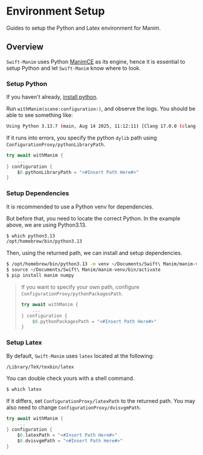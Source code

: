 
# Environment Setup

Guides to setup the Python and Latex environment for Manim.

## Overview

`Swift-Manim` uses Python [ManimCE](https://docs.manim.community/en/stable/index.html) as its engine, hence it is essential to setup Python and let `Swift-Manim` know where to look.

### Setup Python

If you haven't already, [install python](https://www.python.org/downloads/).

Run ``withManim(scene:configuration:)``, and observe the logs. You should be able to see something like:

```sh
Using Python 3.13.7 (main, Aug 14 2025, 11:12:11) [Clang 17.0.0 (clang-1700.3.19.1)]
```
If it runs into errors, you specify the python `dylib` path using ``ConfigurationProxy/pythonLibraryPath``.

```swift
try await withManim {
    ...
} configuration {
    $0.pythonLibraryPath = "<#Insert Path Here#>" 
}
```

### Setup Dependencies

It is recommended to use a Python venv for dependencies.

But before that, you need to locate the correct Python. In the example above, we are using Python3.13.

```sh
$ which python3.13
/opt/homebrew/bin/python3.13
```

Then, using the returned path, we can install and setup dependencies.

```sh
$ /opt/homebrew/bin/python3.13 -m venv ~/Documents/Swift\ Manim/manim-venv
$ source ~/Documents/Swift\ Manim/manim-venv/bin/activate
$ pip install manim numpy
```

> If you want to specify your own path, configure ``ConfigurationProxy/pythonPackagesPath``.
> ```swift
> try await withManim {
>     ...
> } configuration {
>     $0.pythonPackagesPath = "<#Insert Path Here#>" 
> }
> ```

### Setup Latex

By default, `Swift-Manim` uses `latex` located at the following:
```
/Library/TeX/texbin/latex
```

You can double check yours with a shell command.

```sh
$ which latex
```

If it differs, set ``ConfigurationProxy/latexPath`` to the returned path. You may also need to change ``ConfigurationProxy/dvisvgmPath``.

```swift
try await withManim {
    ...
} configuration {
    $0.latexPath = "<#Insert Path Here#>" 
    $0.dvisvgmPath = "<#Insert Path Here#>" 
}
```
